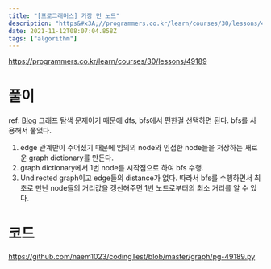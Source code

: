 ```yaml
---
title: "[프로그래머스] 가장 먼 노드"
description: "https&#x3A;//programmers.co.kr/learn/courses/30/lessons/49189ref: Blog그래프 탐색 문제이기 때문에 dfs, bfs에서 편한걸 선택하면 된다. bfs를 사용해서 풀었다.edge 관계만이 주어졌기 때문에 임의의 nod"
date: 2021-11-12T08:07:04.858Z
tags: ["algorithm"]
---
```

https://programmers.co.kr/learn/courses/30/lessons/49189

# 풀이
ref: [Blog](https://donis-note.medium.com/%ED%94%84%EB%A1%9C%EA%B7%B8%EB%9E%98%EB%A8%B8%EC%8A%A4-%EA%B0%80%EC%9E%A5-%EB%A8%BC-%EB%85%B8%EB%93%9C-level-3-python-%ED%92%80%EC%9D%B4-248455cfa49d)
그래프 탐색 문제이기 때문에 dfs, bfs에서 편한걸 선택하면 된다. bfs를 사용해서 풀었다.

1. edge 관계만이 주어졌기 때문에 임의의 node와 인접한 node들을 저장하는 새로운 graph dictionary를 만든다.
2. graph dictionary에서 1번 node를 시작점으로 하여 bfs 수행.
3. Undirected graph이고 edge들의 distance가 없다. 따라서 bfs를 수행하면서 최초로 만난 node들의 거리값을 갱신해주면 1번 노드로부터의 최소 거리를 알 수 있다. 

# 코드
https://github.com/naem1023/codingTest/blob/master/graph/pg-49189.py

